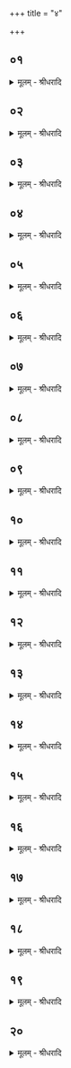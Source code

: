 +++
title = "४"

+++


## ०१
<details><summary>मूलम् - श्रीधरादि</summary>

बस्तो व्व᳘य ऽइ᳘ति॥ 
बस्तं व्व᳘यसा ऽऽप्नोद्विवलं छ᳘न्द ऽइत्ये᳘कपदा वै᳘ व्विवलं छ᳘न्द ऽए᳘कपदा ह भूत्वा ऽजा ऽउ᳘च्चक्रमुः[[!!]]॥
</details>

## ०२
<details><summary>मूलम् - श्रीधरादि</summary>

(र्व्वृ᳘) व्वृ᳘ष्णिर्व्व᳘य ऽइ᳘ति॥  
व्वृ᳘ष्णिं व्व᳘यसा ऽऽप्नोद्विशालं छ᳘न्द ऽइ᳘ति द्वि᳘पदा वै᳘ व्विशालं छ᳘न्दो द्वि᳘पदा ह भूत्वा᳘ ऽवय ऽउ᳘च्चक्रमुः॥
</details>

## ०३
<details><summary>मूलम् - श्रीधरादि</summary>

पुरुषो[[!!]] व्व᳘य ऽइ᳘ति॥  
पु᳘रुषं व्व᳘यसा ऽऽप्नोत्तन्द्रं छ᳘न्द ऽइ᳘ति पङ्क्तिर्वै᳘ तन्द्रं छ᳘न्दः पंक्ति᳘र्ह भूत्वा पु᳘रुषा ऽउ᳘च्चक्रमुः॥
</details>

## ०४
<details><summary>मूलम् - श्रीधरादि</summary>

(र्व्या) व्याघ्रो व्व᳘य ऽइ᳘ति॥  
व्याघ्रं व्व᳘यसा ऽऽप्नोद᳘नाधृष्टं छ᳘न्द ऽइ᳘ति व्विराड्वा ऽअ᳘नाधृष्टं छन्दो᳘ ऽन्नं वै᳘ व्विराड᳘न्नम᳘नाधृष्टं व्विरा᳘ड्ढ भूत्वा᳘ व्याघ्रा ऽउ᳘च्चक्रमुः॥
</details>

## ०५
<details><summary>मूलम् - श्रीधरादि</summary>

सिᳫँ᳭हो व्व᳘य ऽइ᳘ति॥  
सिᳫँ᳭हं व्व᳘यसा ऽऽप्नोच्छदिश्छ᳘न्द ऽइत्य᳘तिच्छन्दा वै᳘ छदिश्छ᳘न्दः सा हि स᳘र्व्वाणि च्छ᳘न्दाᳫँ᳭सि च्छाद᳘यत्य᳘तिच्छन्दा ह भूत्वा᳘ सिᳫँ᳭हा ऽउ᳘च्चक्रमुरथा᳘तो नि᳘रुक्तानेव᳘ पशून्नि᳘रुक्तानि च्छ᳘न्दाᳫँ᳭स्युपदधाति[[!!]]॥
</details>

## ०६
<details><summary>मूलम् - श्रीधरादि</summary>

पष्ठवाड्व᳘य ऽइ᳘ति॥  
पष्ठवा᳘हं व्व᳘यसा ऽऽप्नोद्बृहती छ᳘न्द ऽइ᳘ति बृहती᳘ ह भूत्वा᳘ पष्ठवा᳘ह ऽउ᳘च्चक्रमुः॥
</details>

## ०७
<details><summary>मूलम् - श्रीधरादि</summary>

(रु) उक्षा व्व᳘य ऽइ᳘ति॥  
(त्यु) उक्षा᳘णं व्व᳘यसा ऽऽप्नोत्ककुप्छ᳘न्द ऽइ᳘ति ककु᳘ब्भ भू᳘त्वोक्षा᳘ण ऽउ᳘च्चक्रमुः॥
</details>

## ०८
<details><summary>मूलम् - श्रीधरादि</summary>

(र्ऋ) ऋषभो व्व᳘य ऽइ᳘ति॥  
(त्यृ) ऋषभं व्व᳘यसा ऽऽप्नोत्सतो᳘बृहती च्छ᳘न्द ऽइ᳘ति सतो᳘बृहती ह भूत्व᳘ ऽर्षभा ऽउ᳘च्चक्रमुः॥
</details>

## ०९
<details><summary>मूलम् - श्रीधरादि</summary>

(र) अनड्वान्व᳘य ऽइ᳘ति॥  
(त्य) अनड्वा᳘हं व्व᳘यसा ऽऽप्नोत्पङ्क्तिश्छ᳘न्द ऽइ᳘ति पङ्क्ति᳘र्ह भूत्वा ऽनड्वा᳘ह ऽउच्चक्रमुः[[!!]]॥
</details>

## १०
<details><summary>मूलम् - श्रीधरादि</summary>

(र्धे) धेनुर्व्व᳘य ऽइ᳘ति॥  
धेनुं व्व᳘यसा ऽऽऽप्नोज्ज᳘गती छ᳘न्द ऽइ᳘ति ज᳘गती ह भूत्वा᳘ धेन᳘व ऽउ᳘च्चक्रमुः॥
</details>

## ११
<details><summary>मूलम् - श्रीधरादि</summary>

(स्त्र्य᳘) त्र्य᳘विर्व्व᳘य ऽइ᳘ति॥  
त्र्य᳘विं व्व᳘यसा ऽऽप्नोत्त्रिष्टुप्छ᳘न्द ऽइ᳘ति त्रिष्टु᳘ब्भ भूत्वा त्र्य᳘वय ऽउ᳘च्चक्रमुः॥
</details>

## १२
<details><summary>मूलम् - श्रीधरादि</summary>

(र्दि) दित्यवाड्व᳘य ऽइ᳘ति॥  
दित्यवा᳘हं व्व᳘यसा ऽऽप्नोद्विराट्छ᳘न्द ऽइ᳘ति व्विरा᳘ड्ढ भूत्वा᳘ दित्यवा᳘ह ऽउ᳘च्चक्रमुः॥
</details>

## १३
<details><summary>मूलम् - श्रीधरादि</summary>

प᳘ञ्चाविर्व्व᳘य ऽइ᳘ति॥  
प᳘ञ्चाविं व्व᳘यसा ऽऽप्नोद्गायत्री छ᳘न्द ऽइ᳘ति गायत्री᳘ ह भूत्वा प᳘ञ्चावय ऽउ᳘च्चक्रमुः॥
</details>

## १४
<details><summary>मूलम् - श्रीधरादि</summary>

(स्त्रि) त्रिवत्सो व्व᳘य ऽइ᳘ति॥  
त्रिवत्सं व्व᳘यसा ऽऽप्नोदुष्णिक्छ᳘न्द ऽइ᳘त्युष्णि᳘ग्घ भूत्वा᳘ त्रिवत्सा ऽउ᳘च्चक्रमुः॥
</details>

## १५
<details><summary>मूलम् - श्रीधरादि</summary>

(स्तु) तुर्यवाड्व᳘य ऽइ᳘ति॥  
तुर्यवा᳘हं व्व᳘यसा ऽऽप्नोदनुष्टुप्छ᳘न्द ऽइ᳘त्यनुष्टुब्भ भूत्वा᳘ तुर्यवा᳘ह ऽउ᳘च्चक्रमुः॥
</details>

## १६
<details><summary>मूलम् - श्रीधरादि</summary>

(रे) एते वै ते᳘ पश᳘वः॥  
(वो) यांस्त᳘त्प्रजा᳘पतिर्व्व᳘यसा᳘ ऽऽप्नोत्स वै पशुं[[!!]] प्रथम᳘माहा᳘थ व्वयो᳘ ऽथ च्छ᳘न्दो व्व᳘यसा च᳘ ह्येनांश्छ᳘न्दसा च परिग᳘त्यात्म᳘न्नधत्तात्म᳘न्नकुरुत त᳘थै᳘वैनानय᳘मेतद्व᳘यसा चैव च्छ᳘न्दसा च परिग᳘त्यात्म᳘न्धत्त ऽआत्म᳘न्कुरुते॥
</details>

## १७
<details><summary>मूलम् - श्रीधरादि</summary>

स᳘ ऽएष᳘ पशुर्य᳘दग्निः[[!!]]॥  
सो᳘ ऽत्रैव स᳘र्व्वः कृत्स्नः सं᳘स्कृतस्त᳘स्य याः᳘ पुर᳘स्तादुपद᳘धाति शि᳘रो ऽस्य ता ऽअ᳘थ या᳘ दक्षिणत᳘श्चोत्तरत᳘श्च स᳘ ऽआत्मा᳘ ऽथ याः᳘ पश्चात्तत्पु᳘च्छम्॥
</details>

## १८
<details><summary>मूलम् - श्रीधरादि</summary>

(ᳫँ᳭) स वै᳘ पुर᳘स्तादेवा᳘ग्र ऽउ᳘पदधाति॥  
शि᳘रो हि᳘ प्रथमं जा᳘यमानस्य जा᳘यते᳘ ऽथ दक्षिणत᳘ ऽउपधा᳘योत्तरत ऽउ᳘पदधाति सार्ध᳘मय᳘मात्मा᳘ जायता ऽइत्य᳘थ पश्चात्पु᳘च्छ᳘ᳫँ᳘ ह्यन्ततो[[!!]] जा᳘यमानस्य जा᳘यते॥
</details>

## १९
<details><summary>मूलम् - श्रीधरादि</summary>

तद्या᳘नि व्व᳘र्षिष्ठानि च्छ᳘न्दाᳫँ᳭सि॥  
ये स्थ᳘विष्ठाः पश᳘वस्तान्म᳘ध्य ऽउ᳘पदधाति म᳘ध्यं तत्प्र᳘ति पशुं व्व᳘रिष्ठं करोति त᳘स्मान्म᳘ध्यं प्र᳘ति पशुर्व्व᳘रिष्ठो᳘ ऽथ ये᳘ व्वी᳘र्यवत्तमाः पश᳘वस्ता᳘न्दक्षिणत ऽउ᳘पदधाति द᳘क्षिणं तदर्धं[[!!]] पशो᳘र्व्वी᳘र्यवत्तरं[[!!]] करोति त᳘स्माद्द᳘क्षिणो᳘ ऽर्धः पशो᳘र्व्वी᳘यत्तरः[[!!]]॥
</details>

## २०
<details><summary>मूलम् - श्रीधरादि</summary>

पूर्व्वार्धं᳘ च जघनार्धं चा᳘णिष्ठौ करोति॥  
यद᳘हामूश्च᳘तस्रस्ते᳘नैना अ᳘णिष्ठा ऽअ᳘थ य᳘दिह ह्र᳘सिष्ठान्पशू᳘नुपद᳘धाति ते᳘नो ऽएता ऽअ᳘णिष्ठाः पूर्व्वार्धं᳘ च त᳘ज्जघनार्धं᳘ च पशोर᳘णिष्ठौ करोति त᳘स्मात्पूर्व्वार्ध᳘श्च जघनार्ध᳘श्च पशोर᳘णिष्ठौ त᳘स्मात्पूर्व्वार्धे᳘न च जघनार्धे᳘न च पशुरु᳘च्च ति᳘ष्ठति सं᳘ च व्विशत्य᳘थ लोकम्पृणे ऽउ᳘पदधात्यस्या᳘ᳫँ᳘ स्रक्त्यां त᳘योरुप᳘रि ब᳘न्धुः पु᳘रीषं नि᳘वपति त᳘स्योप᳘रि ब᳘न्धुः॥
</details>